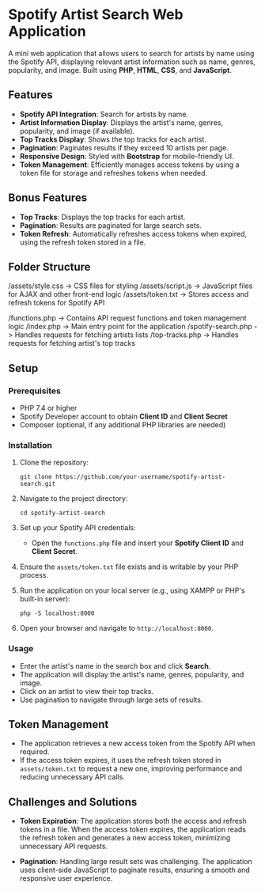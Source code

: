 # Spotify Artist Search Web Application

A mini web application that allows users to search for artists by name using the Spotify API, displaying relevant artist information such as name, genres, popularity, and image. Built using **PHP**, **HTML**, **CSS**, and **JavaScript**.

## Features

- **Spotify API Integration**: Search for artists by name.
- **Artist Information Display**: Displays the artist's name, genres, popularity, and image (if available).
- **Top Tracks Display**: Shows the top tracks for each artist.
- **Pagination**: Paginates results if they exceed 10 artists per page.
- **Responsive Design**: Styled with **Bootstrap** for mobile-friendly UI.
- **Token Management**: Efficiently manages access tokens by using a token file for storage and refreshes tokens when needed.

## Bonus Features

- **Top Tracks**: Displays the top tracks for each artist.
- **Pagination**: Results are paginated for large search sets.
- **Token Refresh**: Automatically refreshes access tokens when expired, using the refresh token stored in a file.

## Folder Structure
/assets/style.css -> CSS files for styling
/assets/script.js -> JavaScript files for AJAX and other front-end logic 
/assets/token.txt -> Stores access and refresh tokens for Spotify API

/functions.php -> Contains API request functions and token management logic 
/index.php -> Main entry point for the application 
/spotify-search.php -> Handles requests for fetching artists lists
/top-tracks.php -> Handles requests for fetching artist's top tracks


## Setup

### Prerequisites

- PHP 7.4 or higher
- Spotify Developer account to obtain **Client ID** and **Client Secret**
- Composer (optional, if any additional PHP libraries are needed)

### Installation

1. Clone the repository:
    ```
    git clone https://github.com/your-username/spotify-artist-search.git
    ```

2. Navigate to the project directory:
    ```
    cd spotify-artist-search
    ```

3. Set up your Spotify API credentials:
    - Open the `functions.php` file and insert your **Spotify Client ID** and **Client Secret**.

4. Ensure the `assets/token.txt` file exists and is writable by your PHP process.

5. Run the application on your local server (e.g., using XAMPP or PHP's built-in server):
    ```
    php -S localhost:8000
    ```

6. Open your browser and navigate to `http://localhost:8000`.

### Usage

- Enter the artist's name in the search box and click **Search**.
- The application will display the artist's name, genres, popularity, and image.
- Click on an artist to view their top tracks.
- Use pagination to navigate through large sets of results.

## Token Management

- The application retrieves a new access token from the Spotify API when required.
- If the access token expires, it uses the refresh token stored in `assets/token.txt` to request a new one, improving performance and reducing unnecessary API calls.

## Challenges and Solutions

- **Token Expiration**: The application stores both the access and refresh tokens in a file. When the access token expires, the application reads the refresh token and generates a new access token, minimizing unnecessary API requests.
  
- **Pagination**: Handling large result sets was challenging. The application uses client-side JavaScript to paginate results, ensuring a smooth and responsive user experience.